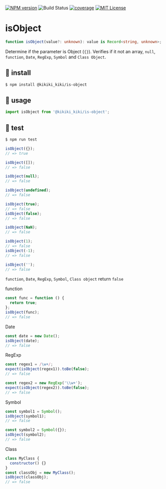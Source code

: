 [![NPM version](https://badgen.net/npm/v/@kikiki_kiki/is-object)](https://www.npmjs.com/package/@kikiki_kiki/is-object)
![Build Status](https://github.com/KiKiKi-KiKi/is-object/actions/workflows/build.yml/badge.svg?branch=main)
[![coverage](https://kikiki-kiki.github.io/is-object/badges.svg)](https://github.com/KiKiKi-KiKi/is-object/actions)
[![MIT License](http://img.shields.io/badge/license-MIT-green.svg?style=flat)](https://github.com/KiKiKi-KiKi/is-object/blob/master/package.json)

# isObject

```typescript
function isObject(value?: unknown): value is Record<string, unknown>;
```

Determine if the parameter is Object (`{}`). Verifies if it not an array, `null`, `function`, `Date`, `RegExp`, `Symbol` and `Class Object`.

## :rocket: install

```sh
$ npm install @kikiki_kiki/is-object
```

## :rabbit: usage

```js
import isObject from '@kikiki_kiki/is-object';
```

## :rotating_light: test

```sh
$ npm run test
```

```js
isObject({});
// => true

isObject([]);
// => false

isObject(null);
// => false

isObject(undefined);
// => false

isObject(true);
// => false
isObject(false);
// => false

isObject(NaN);
// => false

isObject(1);
// => false
isObject(-1);
// => false

isObject('');
// => false
```

`function`, `Date`, `RegExp`, `Symbol`, `Class object` return `false`

function

```js
const func = function () {
  return true;
};
isObject(func);
// => false
```

Date

```js
const date = new Date();
isObject(date);
// => false
```

RegExp

```js
const regex1 = /\w+/;
expect(isObject(regex1)).toBe(false);
// => false

const regex2 = new RegExp('\\w+');
expect(isObject(regex2)).toBe(false);
// => false
```

Symbol

```js
const symbol1 = Symbol();
isObject(symbol1);
// => false

const symbol2 = Symbol({});
isObject(symbol2);
// => false
```

Class

```js
class MyClass {
  constructor() {}
}
const classObj = new MyClass();
isObject(classObj);
// => false
```
